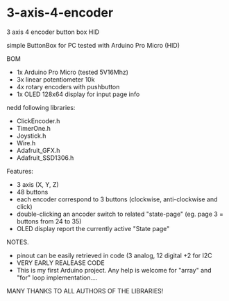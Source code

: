 # 3-axis-4-encoder
3 axis 4 encoder button box HID

simple ButtonBox for PC
tested with Arduino Pro Micro (HID)

BOM
- 1x Arduino Pro Micro (tested 5V16Mhz)
- 3x linear potentiometer 10k
- 4x rotary encoders with pushbutton
- 1x OLED 128x64 display for input page info

nedd following libraries:
- ClickEncoder.h
- TimerOne.h
- Joystick.h
- Wire.h
- Adafruit_GFX.h
- Adafruit_SSD1306.h

Features:
- 3 axis (X, Y, Z)
- 48 buttons
- each encoder correspond to 3 buttons (clockwise, anti-clockwise and click)
- double-clicking an ancoder switch to related "state-page" (eg. page 3 = buttons from 24 to 35)
- OLED display report the currently active "State page"

NOTES.
- pinout can be easily retrieved in code (3 analog, 12 digital +2 for I2C
- VERY EARLY REALEASE CODE
- This is my first Arduino project. Any help is welcome for "array" and "for" loop implementation....

MANY THANKS TO ALL AUTHORS OF THE LIBRARIES!
